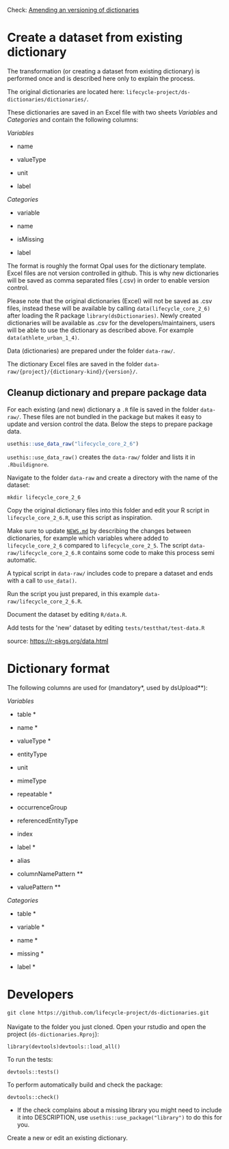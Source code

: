 Check: [Amending an versioning of dictionaries](https://lifecycle-project.github.io/ds-upload/articles/dictionaryVersioning.html)

# Create a dataset from existing dictionary

The transformation (or creating a dataset from existing dictionary) is performed once and is described here only to explain the process.

The original dictionaries are located here: `lifecycle-project/ds-dictionaries/dictionaries/`.

These dictionaries are saved in an Excel file with two sheets *Variables* and *Categories* and contain the following columns:

*Variables*

-   name

-   valueType

-   unit

-   label

*Categories*

-   variable

-   name

-   isMissing

-   label

The format is roughly the format Opal uses for the dictionary template. Excel files are not version controlled in github. This is why new dictionaries will be saved as comma separated files (.csv) in order to enable version control.

Please note that the original dictionaries (Excel) will not be saved as .csv files, instead these will be available by calling `data(lifecycle_core_2_6)` after loading the R package `library(dsDictionaries)`. Newly created dictionaries will be available as .csv for the developers/maintainers, users will be able to use the dictionary as described above. For example `data(athlete_urban_1_4)`.

Data (dictionaries) are prepared under the folder `data-raw/`.

The dictionary Excel files are saved in the folder `data-raw/{project}/{dictionary-kind}/{version}/`.

## Cleanup dictionary and prepare package data

For each existing (and new) dictionary a `.R` file is saved in the folder `data-raw/`. These files are not bundled in the package but makes it easy to update and version control the data. Below the steps to prepare package data.

``` r
usethis::use_data_raw("lifecycle_core_2_6")
```

`usethis::use_data_raw()` creates the `data-raw/` folder and lists it in `.Rbuildignore`.

Navigate to the folder `data-raw` and create a directory with the name of the dataset:

`mkdir lifecycle_core_2_6`

Copy the original dictionary files into this folder and edit your R script in `lifecycle_core_2_6.R`, use this script as inspiration.

Make sure to update [`NEWS.md`](NEWS.md) by describing the changes between dictionaries, for example which variables where added to `lifecycle_core_2_6` compared to `lifecycle_core_2_5`. The script `data-raw/lifecycle_core_2_6.R` contains some code to make this process semi automatic.

A typical script in `data-raw/` includes code to prepare a dataset and ends with a call to `use_data()`.

Run the script you just prepared, in this example `data-raw/lifecycle_core_2_6.R`.

Document the dataset by editing `R/data.R`.

Add tests for the 'new' dataset by editing `tests/testthat/test-data.R`

source: <https://r-pkgs.org/data.html>

# Dictionary format

The following columns are used for (mandatory\*, used by dsUpload\*\*):

*Variables*

-   table \*

-   name \*

-   valueType \*

-   entityType

-   unit

-   mimeType

-   repeatable \*

-   occurrenceGroup

-   referencedEntityType

-   index

-   label \*

-   alias

-   columnNamePattern \*\*

-   valuePattern \*\*

*Categories*

-   table \*

-   variable \*

-   name \*

-   missing \*

-   label \*

# Developers

`git clone https://github.com/lifecycle-project/ds-dictionaries.git`\
\
Navigate to the folder you just cloned. Open your rstudio and open the project (`ds-dictionaries.Rproj`):

`library(devtools)devtools::load_all()`

To run the tests:

`devtools::tests()`

To perform automatically build and check the package:

`devtools::check()`

-   If the check complains about a missing library you might need to include it into DESCRIPTION, use `usethis::use_package("library")` to do this for you.

Create a new or edit an existing dictionary.
